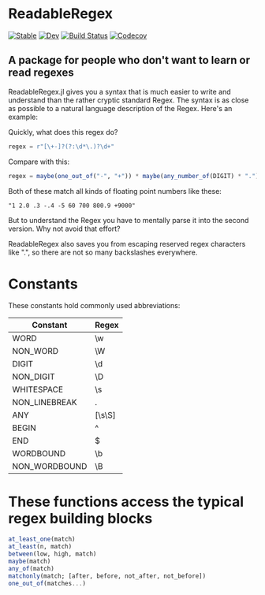 # ReadableRegex

[![Stable](https://img.shields.io/badge/docs-stable-blue.svg)](https://jkrumbiegel.github.io/ReadableRegex.jl/stable)
[![Dev](https://img.shields.io/badge/docs-dev-blue.svg)](https://jkrumbiegel.github.io/ReadableRegex.jl/dev)
[![Build Status](https://travis-ci.com/jkrumbiegel/ReadableRegex.jl.svg?branch=master)](https://travis-ci.com/jkrumbiegel/ReadableRegex.jl)
[![Codecov](https://codecov.io/gh/jkrumbiegel/ReadableRegex.jl/branch/master/graph/badge.svg)](https://codecov.io/gh/jkrumbiegel/ReadableRegex.jl)


## A package for people who don't want to learn or read regexes

ReadableRegex.jl gives you a syntax that is much easier to write and understand
than the rather cryptic standard Regex. The syntax is as close as possible to
a natural language description of the Regex. Here's an example:

Quickly, what does this regex do?

```julia
regex = r"[\+-]?(?:\d*\.)?\d+"
```

Compare with this:

```julia
regex = maybe(one_out_of("-", "+")) * maybe(any_number_of(DIGIT) * ".") * at_least_one(DIGIT)
```

Both of these match all kinds of floating point numbers like these:

`"1 2.0 .3 -.4 -5 60 700 800.9 +9000"`

But to understand the Regex you have to mentally parse it into the second version.
Why not avoid that effort?

ReadableRegex also saves you from escaping reserved regex characters like ".", so
there are not so many backslashes everywhere.


# Constants

These constants hold commonly used abbreviations:

| Constant | Regex |
| -- | -- |
| WORD | \w |
| NON_WORD | \W |
| DIGIT | \d |
| NON_DIGIT | \D |
| WHITESPACE | \s |
| NON_LINEBREAK | . |
| ANY | [\s\S] |
| BEGIN | ^ |
| END | $ |
| WORDBOUND | \b |
| NON_WORDBOUND | \B |

# These functions access the typical regex building blocks

```julia
at_least_one(match)
at_least(n, match)
between(low, high, match)
maybe(match)
any_of(match)
matchonly(match; [after, before, not_after, not_before])
one_out_of(matches...)
```

